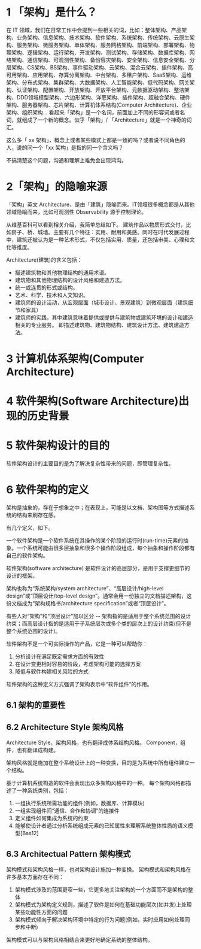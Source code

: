 # 1 「架构」是什么？
在 IT 领域，我们在日常工作中会提到一些相关的词，比如：整体架构、产品架构、业务架构、信息架构、技术架构、软件架构、系统架构、传统架构、云原生架构、服务架构、微服务架构、单体架构、服务网格架构、前端架构、部署架构、物理架构、逻辑架构、运行架构、开发架构、测试架构、存储架构、数据库架构、网络架构、通信架构、可观测性架构、备份容灾架构、安全架构、信息安全架构、分层架构、CS架构、BS架构、事件驱动架构、云架构、混合云架构、插件架构、高可用架构、应用架构、存算分离架构、中台架构、多租户架构、SaaS架构、运维架构、分布式架构、集群架构、大数据架构、人工智能架构、低代码架构、网关架构、认证架构、配置架构、开放架构、开放平台架构、元数据驱动架构、整洁架构、DDD领域模型架构、六边形架构、洋葱架构、插件架构、超融合架构、硬件架构、服务器架构、芯片架构、计算机体系结构(Computer Architecture)、企业架构、组织架构...
看起来「架构」是一个名词，前面加上不同的形容词或者名词，就组成了一个新的概念。似乎「架构」/ 「Architecture」就是一个神奇的词汇。

这么多「 xx 架构」，概念上或者某些模式上都是一致的吗？或者说不同角色的人，说的同一个「xx 架构」是指的同一个含义吗？

不搞清楚这个问题，沟通和理解上难免会出现鸿沟。

# 2「架构」的隐喻来源
「架构」英文 Architecture，是由「建筑」隐喻而来。IT领域很多概念都是从其他领域隐喻而来，比如可观测性 Observability 源于控制理论。

从维基百科可以看到相关介绍，我简单总结如下。
建筑作品以物质形式交付，比如房子、桥、城墙。主要有几个特征：实用、耐用和美感。同时在时代发展过程中，建筑还被认为是一种艺术形式，不仅包括实用、质量，还包括审美、心理和文化等维度。

Architecture(建筑)的含义包括：
* 描述建筑物和其他物理结构的通用术语。
* 建筑物和其他物理结构的设计风格和建造方法。
* 统一或连贯的形式或结构。
* 艺术、科学、技术和人文知识。
* 建筑师的设计活动，从宏观层面（城市设计、景观建筑）到微观层面（建筑细节和家具）
* 建筑师的实践，其中建筑意味着提供或提供与建筑物或建筑环境的设计和建造相关的专业服务。
即描述建筑物、建筑物结构、建筑设计方法、建筑建造方法。

# 3 计算机体系架构(Computer Architecture)

# 4 软件架构(Software Architecture)出现的历史背景

# 5 软件架构设计的目的
软件架构设计的主要目的是为了解决复杂性带来的问题，即管理复杂性。

# 6 软件架构的定义
架构是抽象的，存在于想象之中；在表现上，可能是以文档、架构图等方式描述系统的结构来刷存在感。

有几个定义，如下。

一个软件架构是一个软件系统在其操作的某个阶段的运行时(run-time)元素的抽象。一个系统可能由很多层抽象和很多个操作阶段组成，每个抽象和操作阶段都有自己的软件架构。

软件架构(software architecture) 是软件设计的高层部分，是用于支撑更细节的设计的框架。

架构也称为“系统架构/system architecture”、“高层设计/high-level design”或“顶层设计/top-level design”。通常会用一份独立的文档描述架构，这份文档成为“架构规格书/architecture specification”或者“顶层设计”。

有些人对“架构”和“顶层设计”加以区分 -- 架构指的是适用于整个系统范围的设计约束；而高层设计指的是适用于子系统层次或多个类的层次上的设计约束(但不是整个系统范围的设计)。

软件架构不是一个可实际操作的产品，它是一种可以帮助你：
1. 分析设计在满足既定需求方面的有效性
2. 在设计变更相对容易的阶段，考虑架构可能的选择方案
3. 降低与软件构建相关风险的方式

软件架构的这种定义方式强调了架构表示中“软件组件”的作用。

## 6.1 架构的重要性

## 6.2 Architecture Style 架构风格
Architecture Style，架构风格，也有翻译成体系结构风格。
Component，组件，也有翻译成构建。

架构风格就是施加在整个系统设计上的一种变换，目的是为系统中所有组件建立一个结构。

基于计算机系统构造的软件会表现出众多架构风格中的一种。
每个架构风格都描述了一种系统类别，包括：
1. 一组执行系统所需功能的组件(例如，数据库、计算模块)
2. 一组实现组件间“通信、合作和协调”的连接件
3. 定义组件如何集成为系统的约束
4. 能够使设计者通过分析系统组成元素的已知属性来理解系统整体性质的语义模型[Bas12]

## 6.3 Architectual Pattern 架构模式
架构模式和架构风格一样，也对架构设计施加一种变换。
架构模式和架构风格在许多基本方面存在不同：
1. 架构模式涉及的范围更窄一些，它更多地关注架构的一个方面而不是架构的整体
2. 架构模式为架构定义规则，描述了软件是如何在基础功能层次(如并发)上处理某些功能性方面的问题
3. 架构模式倾向于解决架构环境中特定的行为问题(例如，实时应用如何处理同步和中断)

架构模式可以与架构风格相结合来更好地确定系统的整体结构。